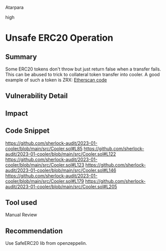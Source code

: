 Atarpara

high

# Unsafe ERC20 Operation

## Summary
Some ERC20 tokens don't throw but just return false when a transfer fails. This can be abused to trick to collateral token transfer into cooler.  A good example of such a token is ZRX: [Etherscan code](https://etherscan.io/address/0xe41d2489571d322189246dafa5ebde1f4699f498#code#L64)

## Vulnerability Detail

## Impact

## Code Snippet
https://github.com/sherlock-audit/2023-01-cooler/blob/main/src/Cooler.sol#L85
https://github.com/sherlock-audit/2023-01-cooler/blob/main/src/Cooler.sol#L122
https://github.com/sherlock-audit/2023-01-cooler/blob/main/src/Cooler.sol#L123
https://github.com/sherlock-audit/2023-01-cooler/blob/main/src/Cooler.sol#L146
https://github.com/sherlock-audit/2023-01-cooler/blob/main/src/Cooler.sol#L179
https://github.com/sherlock-audit/2023-01-cooler/blob/main/src/Cooler.sol#L205

## Tool used
Manual Review

## Recommendation
Use SafeERC20 lib from openzeppelin.
